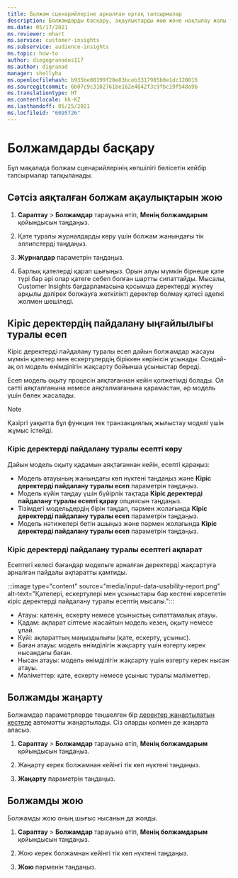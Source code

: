 ```yaml
---
title: Болжам сценарийлеріне арналған ортақ тапсырмалар
description: Болжамдарды басқару, ақаулықтарды жою және нақтылау жолы туралы ақпарат.
ms.date: 05/17/2021
ms.reviewer: mhart
ms.service: customer-insights
ms.subservice: audience-insights
ms.topic: how-to
author: diegogranados117
ms.author: digranad
manager: shellyha
ms.openlocfilehash: b935be08199f20e83bceb3317985b0e1dc120016
ms.sourcegitcommit: 6b07c9c3102761be162e4842f3c9fbc19f948a9b
ms.translationtype: HT
ms.contentlocale: kk-KZ
ms.lasthandoff: 05/25/2021
ms.locfileid: "6095726"
---
```

# <a name="manage-predictions"></a>Болжамдарды басқару

Бұл мақалада болжам сценарийлерінің көпшілігі бөлісетін кейбір тапсырмалар талқыланады.

## <a name="troubleshoot-a-failed-prediction"></a>Сәтсіз аяқталған болжам ақаулықтарын жою

1. **Сараптау** > **Болжамдар** тарауына өтіп, **Менің болжамдарым** қойындысын таңдаңыз.

1. Қате туралы журналдарды көру үшін болжам жанындағы тік эллипстерді таңдаңыз.

1. **Журналдар** параметрін таңдаңыз.

1. Барлық қателерді қарап шығыңыз. Орын алуы мүмкін бірнеше қате түрі бар әрі олар қатеге себеп болған шартты сипаттайды. Мысалы, Customer Insights бағдарламасына қосымша деректерді жүктеу арқылы дәлірек болжауға жеткілікті деректер болмау қатесі әдепкі жолмен шешіледі.

## <a name="input-data-usability-report"></a>Кіріс деректердің пайдалану ыңғайлылығы туралы есеп

Кіріс деректерді пайдалану туралы есеп дайын болжамдар жасауы мүмкін қателер мен ескертулердің біріккен көрінісін ұсынады. Сондай-ақ ол модель өнімділігін жақсарту бойынша ұсыныстар береді.

Есеп модель оқыту процесін аяқтағаннан кейін қолжетімді болады. Ол сәтті аяқталғанына немесе аяқталмағанына қарамастан, әр модель үшін бөлек жасалады.

> [!NOTE]
> Қазіргі уақытта бұл функция тек транзакциялық жылыстау моделі үшін жұмыс істейді.

### <a name="view-the-input-data-usability-report"></a>Кіріс деректерді пайдалану туралы есепті көру

Дайын модель оқыту қадамын аяқтағаннан кейін, есепті қараңыз:
- Модель атауының жанындағы көп нүктені таңдаңыз және **Кіріс деректерді пайдалану туралы есеп** параметрін таңдаңыз.
- Модель күйін таңдау үшін бүйірлік тақтада **Кіріс деректерді пайдалану туралы есепті қарау** опциясын таңдаңыз.
- Тізімдегі модельдердің бірін таңдап, пәрмен жолағында **Кіріс деректерді пайдалану туралы есеп** параметрін таңдаңыз.
- Модель нәтижелері бетін ашыңыз және пәрмен жолағында **Кіріс деректерді пайдалану туралы есеп** параметрін таңдаңыз.

### <a name="information-in-the-input-data-usability-report"></a>Кіріс деректерді пайдалану туралы есептегі ақпарат

Есептегі келесі бағандар модельге арналған деректерді жақсартуға арналған пайдалы ақпаратты қамтиды.

:::image type="content" source="media/input-data-usability-report.png" alt-text="Қателері, ескертулері мен ұсыныстары бар кестені көрсететін кіріс деректерді пайдалану туралы есептің мысалы.":::

- Атауы: қатенің, ескерту немесе ұсыныстың сипаттамалық атауы.
- Қадам: ақпарат сілтеме жасайтын модель кезең, оқыту немесе ұпай.
- Күйі: ақпараттың маңыздылығы (қате, ескерту, ұсыныс).
- Баған атауы: модель өнімділігін жақсарту үшін өзгерту керек нысандағы баған.
- Нысан атауы: модель өнімділігін жақсарту үшін өзгерту керек нысан атауы.
- Мәліметтер: қате, ескерту немесе ұсыныс туралы мәліметтер.

## <a name="refresh-a-prediction"></a>Болжамды жаңарту

Болжамдар параметрлерде теңшелген бір [деректер жаңартылатын кестеде](system.md#schedule-tab) автоматты жаңартылады. Сіз оларды қолмен де жаңарта аласыз.

1. **Сараптау** > **Болжамдар** тарауына өтіп, **Менің болжамдарым** қойындысын таңдаңыз.

1. Жаңарту керек болжамнан кейінгі тік көп нүктені таңдаңыз.

1. **Жаңарту** параметрін таңдаңыз.

## <a name="delete-a-prediction"></a>Болжамды жою

Болжамды жою оның шығыс нысанын да жояды.

1. **Сараптау** > **Болжамдар** тарауына өтіп, **Менің болжамдарым** қойындысын таңдаңыз.

1. Жою керек болжамнан кейінгі тік көп нүктені таңдаңыз.

1. **Жою** пәрменін таңдаңыз.
